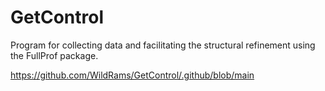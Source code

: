 # GetControl
Program for collecting data and facilitating the structural refinement using the FullProf package.

https://github.com/WildRams/GetControl/.github/blob/main
